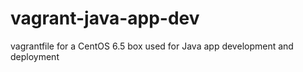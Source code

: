 vagrant-java-app-dev
====================

vagrantfile for a CentOS 6.5 box used for Java app development and deployment
